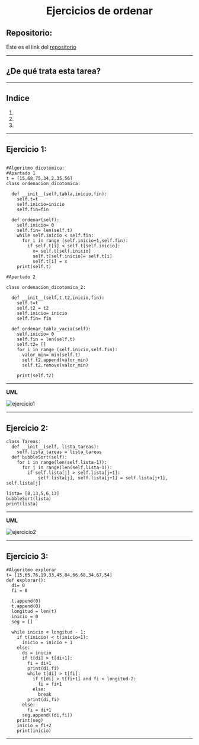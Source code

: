 <h1 align="center">	Ejercicios de ordenar</h1>

<h2>Repositorio:</h2>

Este es el link del [repositorio](https://github.com/albabernal03/ejercicios_de_ordenar)
***
<h2>¿De qué trata esta tarea?</h2>

***
## Indice
1.
2.
3.

***

## Ejercicio 1:

```

#Algoritmo dicotómica:
#Apartado 1
t = [15,68,75,34,2,35,56] 
class ordenacion_dicotomica:

  def __init__(self,tabla,inicio,fin):
    self.t=t
    self.inicio=inicio
    self.fin=fin
    
  def ordenar(self):
    self.inicio= 0
    self.fin= len(self.t)
    while self.inicio < self.fin:
      for i in range (self.inicio+1,self.fin):
        if self.t[i] < self.t[self.inicio]:
          x= self.t[self.inicio]
          self.t[self.inicio]= self.t[i]
          self.t[i] = x
    print(self.t)      
  
#Apartado 2

class ordenacion_dicotomica_2:

  def __init__(self,t,t2,inicio,fin):
    self.t=t
    self.t2 = t2
    self.inicio= inicio
    self.fin= fin

  def ordenar_tabla_vacia(self):
    self.inicio= 0
    self.fin = len(self.t)
    self.t2= []
    for i in range (self.inicio,self.fin):
      valor_min= min(self.t)
      self.t2.append(valor_min)
      self.t2.remove(valor_min)

    print(self.t2)
```

***
**UML**

![ejercicio1](https://user-images.githubusercontent.com/91721875/158390552-ac8423ac-7339-4e6a-abdb-f13f059c73ed.PNG)

***

## Ejercicio 2:
```
class Tareas:
  def __init__(self, lista_tareas):
    self.lista_tareas = lista_tareas
  def bubbleSort(self):
    for i in range(len(self.lista-1)):
      for j in range(len(self.lista-1)):
        if self.lista[j] > self.lista[j+1]:
            self.lista[j], self.lista[j+1] = self.lista[j+1], self.lista[j]

lista= [8,13,5,6,13]
bubbleSort(lista)
print(lista)

```
***
**UML**

![ejercicio2](https://user-images.githubusercontent.com/91721875/158391870-d6a9d165-84d7-4717-b27b-36e6963948fe.PNG)

***

## Ejercicio 3:
```
#Algoritmo explorar
t= [15,65,76,19,33,45,84,66,68,34,67,54]
def explorar():
  di= 0
  fi = 0
  
  t.append(0)
  t.append(0)
  longitud = len(t)
  inicio = 0
  seg = []

  while inicio < longitud - 1:
    if t(inicio) < t(inicio+1):
      inicio = inicio + 1
    else:
      di = inicio
      if t[di] > t[di+1]:
        fi = di+1
        print(di,fi)
        while t[di] > t[fi]:
          if t[di] > t[fi+1] and fi < longitud-2:
            fi = fi+1
          else:
            break
        print(di,fi)
      else:
        fi = di+1
      seg.append((di,fi))
    print(seg)
    inicio = fi+2
    print(inicio)

```
***
